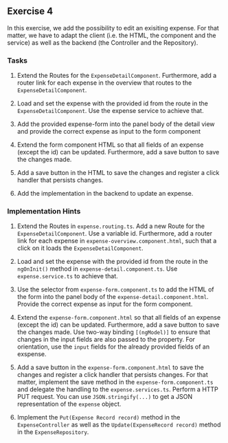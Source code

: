 ## Exercise 4 ##

In this exercise, we add the possibility to edit an exisiting expense. For that matter, we have to adapt the client (i.e. the HTML, the component and the service) as well as the backend (the Controller and the Repository).


### Tasks ###

1. Extend the Routes for the `ExpenseDetailComponent`. Furthermore, add a router link for each expense in the overview that routes to the `ExpenseDetailComponent`.

2. Load and set the expense with the provided id from the route in the `ExpenseDetailComponent`. Use the expense service to achieve that.

3. Add the provided expense-form into the panel body of the detail view and provide the correct expense as input to the form component

4. Extend the form component HTML so that all fields of an expense (except the id) can be updated. Furthermore, add a save button to save the changes made. 

5. Add a save button in the HTML to save the changes and register a click handler that persists changes. 

6. Add the implementation in the backend to update an expense.

### Implementation Hints ###

1. Extend the Routes in `expense.routing.ts`. Add a new Route for the `ExpenseDetailComponent`. Use a variable id. Furthermore, add a router link for each expense in `expense-overview.component.html`, such that a click on it loads the `ExpenseDetailComponent`.

2. Load and set the expense with the provided id from the route in the `ngOnInit()` method in `expense-detail.component.ts`. Use `expense.service.ts` to achieve that.

3. Use the selector from `expense-form.component.ts` to add the HTML of the form into the panel body of the `expense-detail.component.html`. Provide the correct expense as input for the form component.

4. Extend the `expense-form.component.html` so that all fields of an expense (except the id) can be updated. Furthermore, add a save button to save the changes made. Use two-way binding `[(ngModel)]` to ensure that changes in the input fields are also passed to the property. For orientation, use the `input` fields for the already provided fields of an exspense.

5. Add a save button in the `expense-form.component.html` to save the changes and register a click handler that persists changes. For that matter, implement the save method in the `expense-form.component.ts` and delegate the handling to the `expense.services.ts`. Perform a HTTP PUT request. You can use `JSON.stringify(...)` to get a JSON representation of the `expense` object.

6. Implement the `Put(Expense Record record)` method in the `ExpenseController` as well as the `Update(ExpenseRecord record)` method in the `ExpenseRepository`.